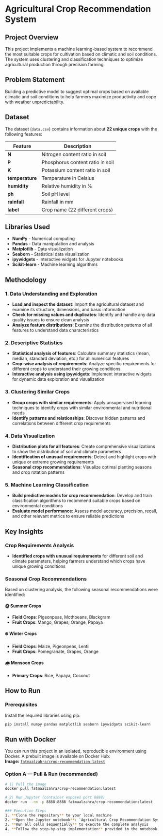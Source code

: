 # Agricultural Crop Recommendation System

## Project Overview
This project implements a machine learning-based system to recommend the most suitable crops for cultivation based on climatic and soil conditions. The system uses clustering and classification techniques to optimize agricultural production through precision farming.

## Problem Statement
Building a predictive model to suggest optimal crops based on available climatic and soil conditions to help farmers maximize productivity and cope with weather unpredictability.

## Dataset
The dataset (`data.csv`) contains information about **22 unique crops** with the following features:

| Feature | Description |
|---------|-------------|
| **N** | Nitrogen content ratio in soil |
| **P** | Phosphorus content ratio in soil |
| **K** | Potassium content ratio in soil |
| **temperature** | Temperature in Celsius |
| **humidity** | Relative humidity in % |
| **ph** | Soil pH level |
| **rainfall** | Rainfall in mm |
| **label** | Crop name (22 different crops) |

## Libraries Used
- **NumPy** - Numerical computing
- **Pandas** - Data manipulation and analysis
- **Matplotlib** - Data visualization
- **Seaborn** - Statistical data visualization
- **ipywidgets** - Interactive widgets for Jupyter notebooks
- **Scikit-learn** - Machine learning algorithms

## Methodology

### 1. Data Understanding and Exploration
- **Load and inspect the dataset**: Import the agricultural dataset and examine its structure, dimensions, and basic information
- **Check for missing values and duplicates**: Identify and handle any data quality issues to ensure clean analysis
- **Analyze feature distributions**: Examine the distribution patterns of all features to understand data characteristics

### 2. Descriptive Statistics
- **Statistical analysis of features**: Calculate summary statistics (mean, median, standard deviation, etc.) for all numerical features
- **Crop-wise analysis of requirements**: Analyze specific requirements for different crops to understand their growing conditions
- **Interactive analysis using ipywidgets**: Implement interactive widgets for dynamic data exploration and visualization

### 3. Clustering Similar Crops
- **Group crops with similar requirements**: Apply unsupervised learning techniques to identify crops with similar environmental and nutritional needs
- **Identify patterns and relationships**: Discover hidden patterns and correlations between different crop requirements

### 4. Data Visualization
- **Distribution plots for all features**: Create comprehensive visualizations to show the distribution of soil and climate parameters
- **Identification of unusual requirements**: Detect and highlight crops with unique or extreme growing requirements
- **Seasonal crop recommendations**: Visualize optimal planting seasons and crop rotation patterns

### 5. Machine Learning Classification
- **Build predictive models for crop recommendation**: Develop and train classification algorithms to recommend suitable crops based on environmental conditions
- **Evaluate model performance**: Assess model accuracy, precision, recall, and other relevant metrics to ensure reliable predictions

## Key Insights

### Crop Requirements Analysis
- **Identified crops with unusual requirements** for different soil and climate parameters, helping farmers understand which crops have unique growing conditions

### Seasonal Crop Recommendations
Based on clustering analysis, the following seasonal recommendations were identified:

#### 🌞 Summer Crops
- **Field Crops**: Pigeonpeas, Mothbeans, Blackgram
- **Fruit Crops**: Mango, Grapes, Orange, Papaya

#### ❄️ Winter Crops  
- **Field Crops**: Maize, Pigeonpeas, Lentil
- **Fruit Crops**: Pomegranate, Grapes, Orange

#### 🌧️ Monsoon Crops
- **Primary Crops**: Rice, Papaya, Coconut

## How to Run

### Prerequisites
Install the required libraries using pip:
```bash
pip install numpy pandas matplotlib seaborn ipywidgets scikit-learn
```

## Run with Docker

You can run this project in an isolated, reproducible environment using Docker.
A prebuilt image is available on Docker Hub:  
**Image:** [`fatmaalzahra/crop-recommendation:latest`](https://hub.docker.com/r/fatmaalzahra/crop-recommendation)

### Option A — Pull & Run (recommended)

```bash
# 1) Pull the image
docker pull fatmaalzahra/crop-recommendation:latest

# 2) Run Jupyter (container exposes port 8888)
docker run --rm -p 8888:8888 fatmaalzahra/crop-recommendation:latest

### Execution Steps
1. **Clone the repository** to your local machine
2. **Open the Jupyter notebook**: `Agricultural Crop Recommendation System using Clustering and Classification.ipynb`
3. **Run all cells sequentially** to execute the complete analysis
4. **Follow the step-by-step implementation** provided in the notebook for detailed understanding


